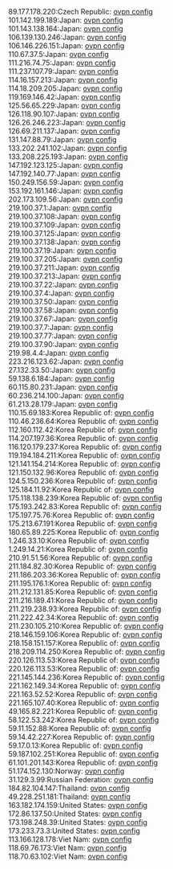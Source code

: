 89.177.178.220:Czech Republic: [ovpn config](vpn/89_177_178_220.ovpn)  
101.142.199.189:Japan: [ovpn config](vpn/101_142_199_189.ovpn)  
101.143.138.164:Japan: [ovpn config](vpn/101_143_138_164.ovpn)  
106.139.130.246:Japan: [ovpn config](vpn/106_139_130_246.ovpn)  
106.146.226.151:Japan: [ovpn config](vpn/106_146_226_151.ovpn)  
110.67.37.5:Japan: [ovpn config](vpn/110_67_37_5.ovpn)  
111.216.74.75:Japan: [ovpn config](vpn/111_216_74_75.ovpn)  
111.237.107.79:Japan: [ovpn config](vpn/111_237_107_79.ovpn)  
114.16.157.213:Japan: [ovpn config](vpn/114_16_157_213.ovpn)  
114.18.209.205:Japan: [ovpn config](vpn/114_18_209_205.ovpn)  
119.169.146.42:Japan: [ovpn config](vpn/119_169_146_42.ovpn)  
125.56.65.229:Japan: [ovpn config](vpn/125_56_65_229.ovpn)  
126.118.90.107:Japan: [ovpn config](vpn/126_118_90_107.ovpn)  
126.26.246.223:Japan: [ovpn config](vpn/126_26_246_223.ovpn)  
126.69.211.137:Japan: [ovpn config](vpn/126_69_211_137.ovpn)  
131.147.88.79:Japan: [ovpn config](vpn/131_147_88_79.ovpn)  
133.202.241.102:Japan: [ovpn config](vpn/133_202_241_102.ovpn)  
133.208.225.193:Japan: [ovpn config](vpn/133_208_225_193.ovpn)  
147.192.123.125:Japan: [ovpn config](vpn/147_192_123_125.ovpn)  
147.192.140.77:Japan: [ovpn config](vpn/147_192_140_77.ovpn)  
150.249.156.59:Japan: [ovpn config](vpn/150_249_156_59.ovpn)  
153.192.161.146:Japan: [ovpn config](vpn/153_192_161_146.ovpn)  
202.173.109.56:Japan: [ovpn config](vpn/202_173_109_56.ovpn)  
219.100.37.1:Japan: [ovpn config](vpn/219_100_37_1.ovpn)  
219.100.37.108:Japan: [ovpn config](vpn/219_100_37_108.ovpn)  
219.100.37.109:Japan: [ovpn config](vpn/219_100_37_109.ovpn)  
219.100.37.125:Japan: [ovpn config](vpn/219_100_37_125.ovpn)  
219.100.37.138:Japan: [ovpn config](vpn/219_100_37_138.ovpn)  
219.100.37.19:Japan: [ovpn config](vpn/219_100_37_19.ovpn)  
219.100.37.205:Japan: [ovpn config](vpn/219_100_37_205.ovpn)  
219.100.37.211:Japan: [ovpn config](vpn/219_100_37_211.ovpn)  
219.100.37.213:Japan: [ovpn config](vpn/219_100_37_213.ovpn)  
219.100.37.22:Japan: [ovpn config](vpn/219_100_37_22.ovpn)  
219.100.37.4:Japan: [ovpn config](vpn/219_100_37_4.ovpn)  
219.100.37.50:Japan: [ovpn config](vpn/219_100_37_50.ovpn)  
219.100.37.58:Japan: [ovpn config](vpn/219_100_37_58.ovpn)  
219.100.37.67:Japan: [ovpn config](vpn/219_100_37_67.ovpn)  
219.100.37.7:Japan: [ovpn config](vpn/219_100_37_7.ovpn)  
219.100.37.77:Japan: [ovpn config](vpn/219_100_37_77.ovpn)  
219.100.37.90:Japan: [ovpn config](vpn/219_100_37_90.ovpn)  
219.98.4.4:Japan: [ovpn config](vpn/219_98_4_4.ovpn)  
223.216.123.62:Japan: [ovpn config](vpn/223_216_123_62.ovpn)  
27.132.33.50:Japan: [ovpn config](vpn/27_132_33_50.ovpn)  
59.138.6.184:Japan: [ovpn config](vpn/59_138_6_184.ovpn)  
60.115.80.231:Japan: [ovpn config](vpn/60_115_80_231.ovpn)  
60.236.214.100:Japan: [ovpn config](vpn/60_236_214_100.ovpn)  
61.213.28.179:Japan: [ovpn config](vpn/61_213_28_179.ovpn)  
110.15.69.183:Korea Republic of: [ovpn config](vpn/110_15_69_183.ovpn)  
110.46.236.64:Korea Republic of: [ovpn config](vpn/110_46_236_64.ovpn)  
112.160.112.42:Korea Republic of: [ovpn config](vpn/112_160_112_42.ovpn)  
114.207.197.36:Korea Republic of: [ovpn config](vpn/114_207_197_36.ovpn)  
116.120.179.237:Korea Republic of: [ovpn config](vpn/116_120_179_237.ovpn)  
119.194.184.211:Korea Republic of: [ovpn config](vpn/119_194_184_211.ovpn)  
121.141.154.214:Korea Republic of: [ovpn config](vpn/121_141_154_214.ovpn)  
121.150.132.96:Korea Republic of: [ovpn config](vpn/121_150_132_96.ovpn)  
124.5.150.236:Korea Republic of: [ovpn config](vpn/124_5_150_236.ovpn)  
125.184.11.92:Korea Republic of: [ovpn config](vpn/125_184_11_92.ovpn)  
175.118.138.239:Korea Republic of: [ovpn config](vpn/175_118_138_239.ovpn)  
175.193.242.83:Korea Republic of: [ovpn config](vpn/175_193_242_83.ovpn)  
175.197.75.76:Korea Republic of: [ovpn config](vpn/175_197_75_76.ovpn)  
175.213.67.191:Korea Republic of: [ovpn config](vpn/175_213_67_191.ovpn)  
180.65.89.225:Korea Republic of: [ovpn config](vpn/180_65_89_225.ovpn)  
1.246.33.10:Korea Republic of: [ovpn config](vpn/1_246_33_10.ovpn)  
1.249.14.21:Korea Republic of: [ovpn config](vpn/1_249_14_21.ovpn)  
210.91.51.56:Korea Republic of: [ovpn config](vpn/210_91_51_56.ovpn)  
211.184.82.30:Korea Republic of: [ovpn config](vpn/211_184_82_30.ovpn)  
211.186.203.36:Korea Republic of: [ovpn config](vpn/211_186_203_36.ovpn)  
211.195.176.1:Korea Republic of: [ovpn config](vpn/211_195_176_1.ovpn)  
211.212.131.85:Korea Republic of: [ovpn config](vpn/211_212_131_85.ovpn)  
211.216.189.41:Korea Republic of: [ovpn config](vpn/211_216_189_41.ovpn)  
211.219.238.93:Korea Republic of: [ovpn config](vpn/211_219_238_93.ovpn)  
211.222.42.34:Korea Republic of: [ovpn config](vpn/211_222_42_34.ovpn)  
211.230.105.210:Korea Republic of: [ovpn config](vpn/211_230_105_210.ovpn)  
218.146.159.106:Korea Republic of: [ovpn config](vpn/218_146_159_106.ovpn)  
218.158.151.157:Korea Republic of: [ovpn config](vpn/218_158_151_157.ovpn)  
218.209.114.250:Korea Republic of: [ovpn config](vpn/218_209_114_250.ovpn)  
220.126.113.53:Korea Republic of: [ovpn config](vpn/220_126_113_53.ovpn)  
220.126.113.53:Korea Republic of: [ovpn config](vpn/220_126_113_53.ovpn)  
221.145.144.236:Korea Republic of: [ovpn config](vpn/221_145_144_236.ovpn)  
221.162.149.34:Korea Republic of: [ovpn config](vpn/221_162_149_34.ovpn)  
221.163.52.52:Korea Republic of: [ovpn config](vpn/221_163_52_52.ovpn)  
221.165.107.40:Korea Republic of: [ovpn config](vpn/221_165_107_40.ovpn)  
49.165.82.221:Korea Republic of: [ovpn config](vpn/49_165_82_221.ovpn)  
58.122.53.242:Korea Republic of: [ovpn config](vpn/58_122_53_242.ovpn)  
59.11.152.88:Korea Republic of: [ovpn config](vpn/59_11_152_88.ovpn)  
59.14.42.227:Korea Republic of: [ovpn config](vpn/59_14_42_227.ovpn)  
59.17.0.13:Korea Republic of: [ovpn config](vpn/59_17_0_13.ovpn)  
59.187.102.251:Korea Republic of: [ovpn config](vpn/59_187_102_251.ovpn)  
61.101.201.143:Korea Republic of: [ovpn config](vpn/61_101_201_143.ovpn)  
51.174.152.130:Norway: [ovpn config](vpn/51_174_152_130.ovpn)  
31.129.3.99:Russian Federation: [ovpn config](vpn/31_129_3_99.ovpn)  
184.82.104.147:Thailand: [ovpn config](vpn/184_82_104_147.ovpn)  
49.228.251.181:Thailand: [ovpn config](vpn/49_228_251_181.ovpn)  
163.182.174.159:United States: [ovpn config](vpn/163_182_174_159.ovpn)  
172.86.137.50:United States: [ovpn config](vpn/172_86_137_50.ovpn)  
173.198.248.39:United States: [ovpn config](vpn/173_198_248_39.ovpn)  
173.233.73.3:United States: [ovpn config](vpn/173_233_73_3.ovpn)  
113.166.128.178:Viet Nam: [ovpn config](vpn/113_166_128_178.ovpn)  
118.69.76.173:Viet Nam: [ovpn config](vpn/118_69_76_173.ovpn)  
118.70.63.102:Viet Nam: [ovpn config](vpn/118_70_63_102.ovpn)  
